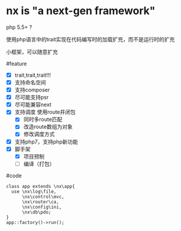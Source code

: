 # nx is **"a next-gen framework"**
  php 5.5+ ?
  
  使用php语言中的trait实现在代码编写时的加载扩充，而不是运行时的扩充
  
  小框架，可以随意扩充

#feature
- [x] trait,trait,trait!!!
- [x] 支持命名空间
- [x] 支持composer
- [x] 尽可能支持psr
- [x] 尽可能兼容next
- [x] 支持调度 使用route并闭包
  - [x] 同时多route匹配
  - [x] 改造route数组为对象
  - [x] 修改调度方式
- [x] 支持php7，支持php新功能
- [x] 脚手架
  - [x] 项目预制
  - [ ] 编译（打包）

#code
```
class app extends \nx\app{
  use \nx\log\file,
      \nx\control\mvc,
      \nx\router\ca,
      \nx\config\ini,
      \nx\db\pdo;
}
app::factory()->run();
```